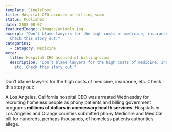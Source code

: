 ```yaml
---
template: SinglePost
title: Hospital CEO accused of billing scam
status: Published
date: 2008-08-07
featuredImage: /images/animals.jpg
excerpt: "Don’t blame lawyers for the high costs of medicine, insurance, etc.
  Check this story out:"
categories:
  - category: Medicine
meta:
  title: Hospital CEO accused of billing scam
  description: "Don’t blame lawyers for the high costs of medicine, insurance,
    etc. Check this story out:"
---
```

<!--StartFragment-->

Don’t blame lawyers for the high costs of medicine, insurance, etc. Check this story out:

A Los Angeles, California hospital CEO was arrested Wednesday for recruiting homeless people as phony patients and billing government programs **millions of dollars in unecessary health services**. Hospitals in Los Angeles and Orange counties submitted phony Medicare and MediCal bill for hundreds, perhaps thousands, of homeless patients authorities allege.

<!--EndFragment-->